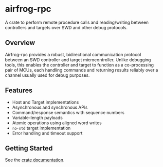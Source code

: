 # airfrog-rpc

A crate to perform remote procedure calls and reading/writing between controllers and targets over SWD and other debug protocols.

## Overview

Airfrog-rpc provides a robust, bidirectional communication protocol between an SWD controller and target microcontroller. Unlike debugging tools, this enables the controller and target to function as a co-processing pair of MCUs, each handling commands and returning results reliably over a channel usually used for debug purposes.

## Features

- Host and Target implementations
- Asynchronous and synchronous APIs
- Command/response semantics with sequence numbers
- Variable-length payloads
- Atomic operations using aligned word writes
- `no-std` target implementation
- Error handling and timeout support

## Getting Started

See the [crate documentation](https://docs.rs/airfrog-rpc).